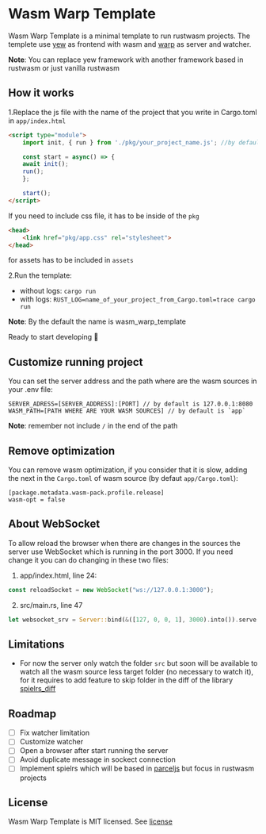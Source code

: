 # Wasm Warp Template

Wasm Warp Template is a minimal template to run rustwasm projects. The templete use [yew](https://yew.rs)
as frontend with wasm and [warp](https://github.com/seanmonstar/warp) as server and watcher.

**Note**: You can replace yew framework with another framework based in rustwasm or just vanilla rustwasm

## How it works

1.Replace the js file with the name of the project that you write in Cargo.toml in `app/index.html`

```html
<script type="module">
    import init, { run } from './pkg/your_project_name.js'; //by default is wasm_warp_template.js

    const start = async() => {
    await init();
    run();
    };

    start();
</script>
```

If you need to include css file, it has to be inside of the `pkg`

```html
<head>
    <link href="pkg/app.css" rel="stylesheet">
</head>
```

for assets has to be included in `assets`

2.Run the template:

- without logs: `cargo run`
- with logs: `RUST_LOG=name_of_your_project_from_Cargo.toml=trace cargo run` 

**Note**: By the default the name is wasm_warp_template

Ready to start developing 🚀

## Customize running project

You can set the server address and the path where are the wasm sources in your .env file:

```
SERVER_ADRESS=[SERVER_ADDRESS]:[PORT] // by default is 127.0.0.1:8080
WASM_PATH=[PATH WHERE ARE YOUR WASM SOURCES] // by default is `app`
```

**Note**: remember not include `/` in the end of the path

## Remove optimization

You can remove wasm optimization, if you consider that it is slow, adding the next in the `Cargo.toml`
of wasm source (by defaut `app/Cargo.toml`):

```
[package.metadata.wasm-pack.profile.release]
wasm-opt = false
```

## About WebSocket

To allow reload the browser when there are changes in the sources the server use WebSocket which is
running in the port 3000. If you need change it you can do changing in these two files:

1. app/index.html, line 24:

```javascript
const reloadSocket = new WebSocket("ws://127.0.0.1:3000");
```

2. src/main.rs, line 47

```rust
let websocket_srv = Server::bind(&([127, 0, 0, 1], 3000).into()).serve(make_websocket_svc);
```

## Limitations

* For now the server only watch the folder `src` but soon will be available to watch all the wasm source
less target folder (no necessary to watch it), for it requires to add feature to skip folder in the diff
of the library [spielrs_diff](https://github.com/spielrs/spielrs-diff)

## Roadmap

- [ ] Fix watcher limitation
- [ ] Customize watcher
- [ ] Open a browser after start running the server
- [ ] Avoid duplicate message in sockect connection
- [ ] Implement spielrs which will be based in [parceljs](https://en.parceljs.org/) but focus in rustwasm projects

## License

Wasm Warp Template is MIT licensed. See [license](LICENSE)